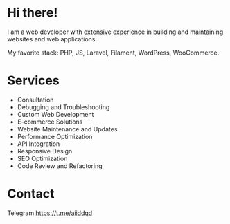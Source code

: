 # Hi there!
I am a web developer with extensive experience in building and maintaining websites and web applications.

My favorite stack: PHP, JS, Laravel, Filament, WordPress, WooCommerce.

# Services
- Consultation
- Debugging and Troubleshooting
- Custom Web Development
- E-commerce Solutions
- Website Maintenance and Updates
- Performance Optimization
- API Integration
- Responsive Design
- SEO Optimization
- Code Review and Refactoring


# Contact

Telegram https://t.me/aiiddqd
